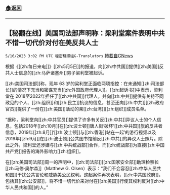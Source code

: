 ###  [:house:返回](README.md)
---


## 【秘翻在线】美国司法部声明称：梁利堂案件表明中共不惜一切代价对付在美反共人士
`5/16/2023 3:02 PM UTC 秘密翻譯組G-Translators` [轉載自GNews](https://gnews.org/articles/1304589)

根据《[[zh:每日来电]]》[[zh:5月5日]]的报道，向[[zh:中共国]]提供[[zh:美国]]反共人士信息的[[zh:马萨诸塞州]]男子梁利堂被起诉。

[[zh:美国司法部]]称，现年 63 岁的梁利堂正面临两项指控：在未通知[[zh:司法部长]]的情况下充当和密谋充当[[zh:外国政府代理人]]。[[zh:起诉书]]中表示，梁利堂在 2018至2022年担任了[[zh:中共国]]代理人，并向[[zh:中共]]提供有关持不同政见的个人、[[zh:组织]]和[[zh:民主]]抗议的信息，甚至还向[[zh:中共]][[zh:政府官员]]提供了一份在[[zh:美国]]活动的亲[[zh:台湾]][[zh:组织]]成员名单。

“据称，梁利堂向[[zh:中共官员]]提供了许多有关反[[zh:中共]]异议人士的个人信息，包括2018年[[zh:10月]]在[[zh:波士顿]]唐人街‘破坏’[[zh:中共国]]旗的反共者信息，2019年[[zh:8月]]‘[[zh:波士顿]]与[[zh:香港]]站在一起’的游行视频以及 2019年[[zh:9月]]在[[zh:波士顿]]公共图书馆前反[[zh:中共]]的异议人士照片。除此之外，梁利堂还涉嫌与[[zh:中共统战部]]合作，而[[zh:统战部]]为直接[[zh:中国共产党]]报告的海外影响力[[zh:组织]]。

在[[zh:美国司法部]]周一的声明中，[[zh:司法部]][[zh:国家安全部]]助理检察长[[zh:马修·奥尔森]]（Matthew G. Olsen）表示：“我们不会容忍[[zh:中华人民共和国]]干扰公共言论和威胁美公民权利。这起案件再次表明，[[zh:中共国政府]]，包括其[[zh:公安部]]，将不惜一切代价来对付在[[zh:美国]]行使其权利反对[[zh:中华人民共和国]]的人。”

